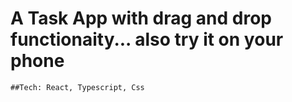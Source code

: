 # A Task App with drag and drop functionaity... also try it on your phone

    ##Tech: React, Typescript, Css
